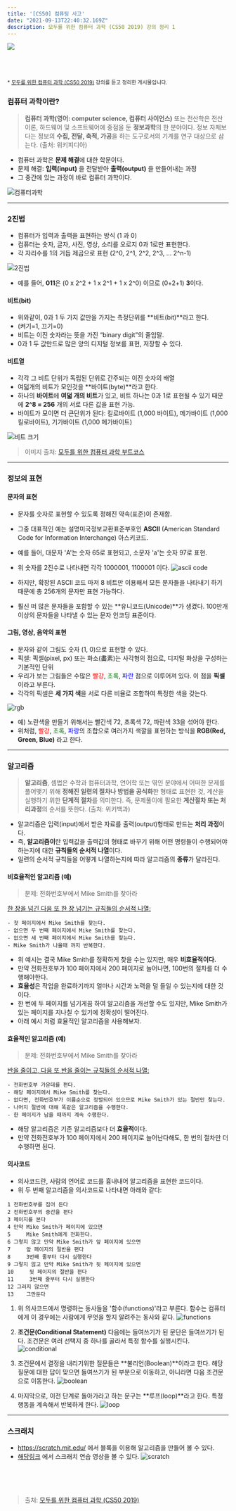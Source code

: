 ```yaml
---
title: '[CS50] 컴퓨팅 사고'
date: "2021-09-13T22:40:32.169Z"
description: 모두를 위한 컴퓨터 과학 (CS50 2019) 강의 정리 1
---
```


<img src="https://velog.velcdn.com/images/khy226/post/a0f0abad-b72b-4590-b4f2-6fee5d16b9bb/photo-1610563166150-b34df4f3bcd6.jpeg" style="padding-bottom: 50px;">

<small> * [모두를 위한 컴퓨터 과학 (CS50 2019)](https://www.boostcourse.org/cs112/joinLectures/41307) 강의를 듣고 정리한 게시물입니다.</small>

### 컴퓨터 과학이란?

> **컴퓨터 과학(영어: computer science, 컴퓨터 사이언스)** 또는 전산학은 전산 이론, 하드웨어 및 소프트웨어에 중점을 둔 **정보과학**의 한 분야이다. 정보 자체보다는 정보의 **수집, 전달, 축적, 가공**을 하는 도구로서의 기계를 연구 대상으로 삼는다. (출처: 위키피디아)

- 컴퓨터 과학은 **문제 해결**에 대한 학문이다.
- 문제 해결: **입력(input)** 을 전달받아 **출력(output)** 을 만들어내는 과정
- 그 중간에 있는 과정이 바로 컴퓨터 과학이다.

![컴퓨터과학](https://cphinf.pstatic.net/mooc/20200607_118/1591509237959928I3_PNG/mceclip0.png_)

<hr>

### 2진법
- 컴퓨터가 입력과 출력을 표현하는 방식 (1 과 0)
- 컴퓨터는 숫자, 글자, 사진, 영상, 소리를 오로지 0과 1로만 표현한다.
- 각 자리수를 1의 거듭 제곱으로 표현 (2^0, 2^1, 2^2, 2^3, ... 2^n-1)

![2진법](https://cphinf.pstatic.net/mooc/20200607_209/1591512453958WWybq_PNG/mceclip2.png)

- 예를 들어, **011**은 (0 x 2^2 + 1 x 2^1 + 1 x 2^0) 이므로 (0+2+1) **3**이다.


#### 비트(bit)
- 위와같이, 0과 1 두 가지 값만을 가지는 측정단위를 **비트(bit)**라고 한다.
-  (켜기=1, 끄기=0)
- 비트는 이진 숫자라는 뜻을 가진 “binary digit”의 줄임말.
- 0과 1 두 값만드로 많은 양의 디지털 정보를 표현, 저장할 수 있다.

#### 비트열
- 각각 그 비트 단위가 독립된 단위로 간주되는 이진 숫자의 배열
- 여덟개의 비트가 모인것을 **바이트(byte)**라고 한다.
- 하나의 **바이트**에 **여덟 개의 비트**가 있고, 비트 하나는 0과 1로 표현될 수 있기 때문에 **2^8 = 256** 개의 서로 다른 값을 표현 가능.
- 바이트가 모이면 더 큰단위가 된다: 킬로바이트 (1,000 바이트), 메가바이트 (1,000 킬로바이트), 기가바이트 (1,000 메가바이트)

![비트 크기](https://cphinf.pstatic.net/mooc/20170712_75/1499826291828lfvjK_PNG/1.1_-03.png?type=w760)
> 이미지 출처: [모두를 위한 컴퓨터 과학 부트코스](https://www.boostcourse.org/cs112/lecture/118997?isDesc=false)

<hr>

### 정보의 표현

#### 문자의 표현
- 문자를 숫자로 표현할 수 있도록 정해진 약속(표준)이 존재함.
- 그중 대표적인 예는 설명미국정보교환표준부호인 **ASCII** (American Standard Code for Information Interchange) 아스키코드.
- 예를 들어, 대문자 'A'는 숫자 65로 표현되고, 소문자 'a'는 숫자 97로 표현. 
- 위 숫자를 2진수로 나타내면 각각 1000001, 1100001 이다.
![ascii code](https://upload.wikimedia.org/wikipedia/commons/2/26/Ascii-codes-table.png)


- 하지만, 확장된 ASCII 코드 마저 8 비트만 이용해서 모든 문자들을 나타내기 하기 때문에 총 256개의 문자만 표현 가능하다.
- 훨신 떠 많은 문자들을 포함할 수 있는 **유니코드(Unicode)**가 생겼다. 100만개 이상의 문자들을 나타낼 수 있는 문자 인코딩 표준이다.

#### 그림, 영상, 음악의 표현
- 문자와 같이 그림도 숫자 (1, 0)으로 표현할 수 있다.
- 픽셀: 픽셀(pixel, px) 또는 화소(畵素)는 사각형의 점으로, 디지털 화상을 구성하는 기본적인 단위
- 우리가 보는 그림들은 수많은 <span style="color: red">빨강</span>, <span style="color: green">초록</span>, <span style="color: blue">파란</span> 점으로 이루어져 있다. 이 점을 **픽셀**이라고 부른다.
-  각각의 픽셀은 **세 가지 색**을 서로 다른 비율로 조합하여 특정한 색을 갖는다.

![rgb](https://images.velog.io/images/khy226/post/148faeaa-8611-4e81-afe9-bf42d71ee116/image.png)

- 예) 노란색을 만들기 위해서는 빨간색 72, 초록색 72, 파란색 33을 섞어야 한다.
- 위처럼, <span style="color: red">빨강</span>, <span style="color: green">초록</span>, <span style="color: blue">파랑</span>의 조합으로 여러가지 색깔을 표현하는 방식을 **RGB(Red, Green, Blue)** 라고 한다.

<hr>

### 알고리즘
> **알고리즘**, 셈법은 수학과 컴퓨터과학, 언어학 또는 엮인 분야에서 어떠한 문제를 풀어맺기 위해 **정해진 일련의 절차나 방법을 공식화**한 형태로 표현한 것, 계산을 실행하기 위한 **단계적 절차**를 의미한다. 즉, 문제풀이에 필요한 **계산절차 또는 처리과정**의 순서를 뜻한다. (출처: 위키백과)

- 알고리즘은 입력(input)에서 받은 자료를 출력(output)형태로 만드는 **처리 과정**이다.
- 즉, **알고리즘이**란 입력값을 출력값의 형태로 바꾸기 위해 어떤 명령들이 수행되어야 하는지에 대한 **규칙들의 순서적 나열**이다. 
-  일련의 순서적 규칙들을 어떻게 나열하는지에 따라 알고리즘의 **종류**가 달라진다.

#### 비효율적인 알고리즘 (예)
> 문제: 전화번호부에서 Mike Smith를 찾아라

<u>한 장을 넘긴 다음 또 한 장 넘기는 규칙들의 순서적 나열:</u>
```
- 첫 페이지에서 Mike Smith를 찾는다.
- 없으면 두 번째 페이지에서 Mike Smith를 찾는다.
- 없으면 세 번째 페이지에서 Mike Smith를 찾는다.
- Mike Smith가 나올때 까지 반복한다.
```

- 위 예시는 결국 Mike Smith를 정확하게 찾을 수는 있지만, 매우 **비효율적이다.**
- 만약 전화전호부가 100 페이지에서 200 페이지로 늘어나면, 100번의 절차를 더 수행해야한다.
- **효율성**은 작업을 완료하기까지 얼마나 시간과 노력을 덜 들일 수 있는지에 대한 것이다.
- 한 번에 두 페이지를 넘기게끔 하여 알고리즘을 개선할 수도 있지만, Mike Smith가 있는 페이지를 지나칠 수 있기에 정확성이 떨어진다.
- 아래 예시 처럼 효율적인 알고리즘을 사용해보자.


#### 효율적인 알고리즘 (예)
> 문제: 전화번호부에서 Mike Smith를 찾아라

<u>반을 줄이고, 다음 또 반을 줄이는 규칙들의 순서적 나열:</u>
```
- 전화번호부 가운데를 편다.
- 해당 페이지에서 Mike Smith를 찾는다.
- 없다면, 전화번호부가 이름순으로 정렬되어 있으므로 Mike Smith가 있는 절반만 찾는다.
- 나머지 절반에 대해 똑같은 알고리즘을 수행한다.
- 한 페이지가 남을 때까지 계속 수행한다.
```

- 해당 알고리즘은 기존 알고리즘보다 더 **효율적**이다.
- 만약 전화전호부가 100 페이지에서 200 페이지로 늘어난다해도, 한 번의 절차만 더 수행하면 된다.

#### 의사코드

- 의사코드란, 사람의 언어로 코드를 흉내내어 알고리즘을 표현한 코드이다.
- 위 두 번째 알고리즘을 의사코드로 나타내면 아래와 같다: 

```
1 전화번호부를 집어 든다
2 전화번호부의 중간을 편다
3 페이지를 본다
4 만약 Mike Smith가 페이지에 있으면
5     Mike Smith에게 전화한다.
6 그렇지 않고 만약 Mike Smith가 앞 페이지에 있으면
7     앞 페이지의 절반을 편다
8     3번째 줄부터 다시 실행한다
9 그렇지 않고 만약 Mike Smith가 뒷 페이지에 있으면
10     뒷 페이지의 절반을 편다
11     3번째 줄부터 다시 실행한다
12 그러지 않으면
13    그만둔다
```

1. 위 의사코드에서 명령하는 동사들을 '함수(functions)'라고 부른다.
함수는 컴퓨터에게 이 경우에는 사람에게 무엇을 할지 알려주는 동사와 같다.
![functions](https://cphinf.pstatic.net/mooc/20200607_84/1591529602350iS3Ov_PNG/mceclip3.png)

2. **조건문(Conditional Statement)** 다음에는 들여쓰기가 된 문단은 들여쓰기가 된다. 조건문은 여러 선택지 중 하나를 골라서 특정 함수를 실행시킨다.
![conditional](https://cphinf.pstatic.net/mooc/20200607_42/15915298004182FtAt_PNG/mceclip4.png)

3. 조건문에서 결정을 내리기위한 질문들은 **불리언(Boolean)**이라고 한다. 해당 질문에 대한 답이 맞으면 들여쓰기가 된 부분으로 이동하고, 아니라면 다음 조건문으로 이동한다. 
![boolean](https://cphinf.pstatic.net/mooc/20200607_38/1591529873126cFy5P_PNG/mceclip5.png)


4. 마지막으로, 이전 단계로 돌아가라고 하는 문구는 **루프(loop)**라고 한다. 특정 행동을 계속해서 반복하게 한다.
![loop](https://cphinf.pstatic.net/mooc/20200607_179/1591530051741KueHW_PNG/mceclip6.png)

<hr>


### 스크래치

- https://scratch.mit.edu/ 에서 블록을 이용해 알고리즘을 만들어 볼 수 있다.
- [해당링크](https://www.boostcourse.org/cs112/lecture/119001?isDesc=false) 에서 스크래치 연습 영상을 볼 수 있다.
![scratch](https://cs50.harvard.edu/x/2020/notes/0/scratch.png)


<br><br><br>

> 출처: [모두를 위한 컴퓨터 과학 (CS50 2019)](https://www.boostcourse.org/cs112/joinLectures/41307)